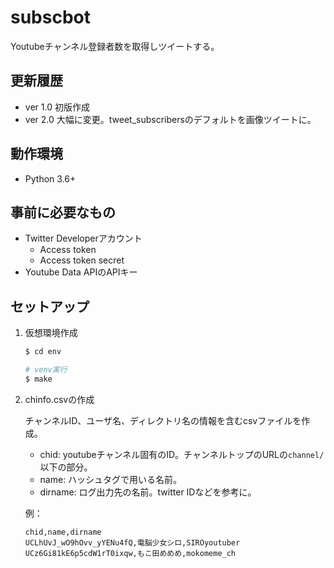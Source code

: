 # subscbot

Youtubeチャンネル登録者数を取得しツイートする。

## 更新履歴

- ver 1.0
初版作成
- ver 2.0
大幅に変更。tweet_subscribersのデフォルトを画像ツイートに。

## 動作環境

- Python 3.6+

## 事前に必要なもの

- Twitter Developerアカウント
  - Access token
  - Access token secret
- Youtube Data APIのAPIキー

## セットアップ

1. 仮想環境作成

    ```bash
    $ cd env

    # venv実行
    $ make

    ```

2. chinfo.csvの作成

    チャンネルID、ユーザ名、ディレクトリ名の情報を含むcsvファイルを作成。
    - chid: youtubeチャンネル固有のID。チャンネルトップのURLの`channel/`以下の部分。
    - name: ハッシュタグで用いる名前。
    - dirname: ログ出力先の名前。twitter IDなどを参考に。

    例：

    ```csv
    chid,name,dirname
    UCLhUvJ_wO9hOvv_yYENu4fQ,電脳少女シロ,SIROyoutuber
    UCz6Gi81kE6p5cdW1rT0ixqw,もこ田めめめ,mokomeme_ch
    ```
